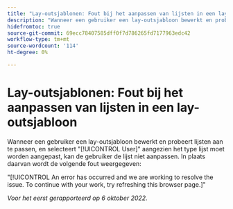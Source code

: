 ```yaml
---
title: "Lay-outsjablonen: Fout bij het aanpassen van lijsten in een lay-outsjabloon."
description: "Wanneer een gebruiker een lay-outsjabloon bewerkt en probeert lijsten aan te passen, en Gebruiker selecteert als type lijst om aan te passen, kan de gebruiker de lijst niet aanpassen. In plaats daarvan zien ze de fout Er is een fout opgetreden en we werken eraan het probleem op te lossen. Vernieuw deze browserpagina om verder te gaan met uw werk."
hidefromtoc: true
source-git-commit: 69ecc78407585dff0f7d786265fd7177963edc42
workflow-type: tm+mt
source-wordcount: '114'
ht-degree: 0%

---
```



# Lay-outsjablonen: Fout bij het aanpassen van lijsten in een lay-outsjabloon

Wanneer een gebruiker een lay-outsjabloon bewerkt en probeert lijsten aan te passen, en selecteert &quot;[!UICONTROL User]&quot; aangezien het type lijst moet worden aangepast, kan de gebruiker de lijst niet aanpassen. In plaats daarvan wordt de volgende fout weergegeven:

&quot;[!UICONTROL An error has occurred and we are working to resolve the issue. To continue with your work, try refreshing this browser page.]&quot;

_Voor het eerst gerapporteerd op 6 oktober 2022._


